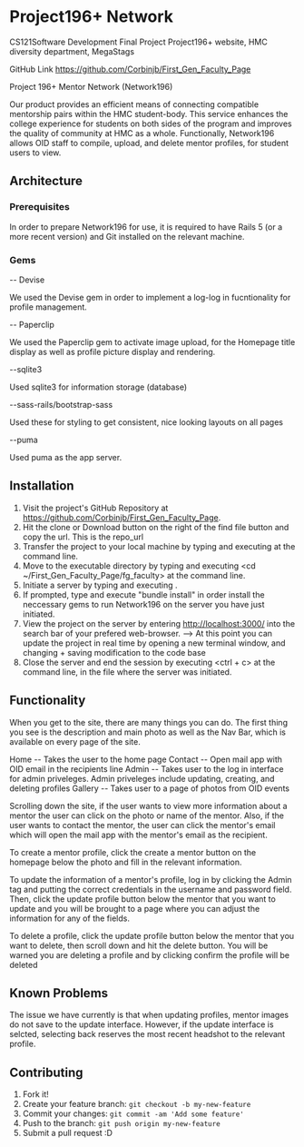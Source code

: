# Project196+ Network
CS121Software Development Final Project
Project196+ website, HMC diversity department, MegaStags

GitHub Link
https://github.com/Corbinjb/First_Gen_Faculty_Page

Project 196+ Mentor Network (Network196)

Our product provides an efficient means of connecting compatible mentorship pairs within the HMC student-body. This service enhances the college experience for students on both sides of the program and improves the quality of community at HMC as a whole. Functionally, Network196 allows OID staff to compile, upload, and delete mentor profiles, for student users to view.

## Architecture



### Prerequisites

In order to prepare Network196 for use, it is required to have Rails 5 (or a more recent version) and Git installed on the relevant machine. 

### Gems

-- Devise

We used the Devise gem in order to implement a log-log in fucntionality for profile management.

-- Paperclip

We used the Paperclip gem to activate image upload, for the Homepage title display as well as profile picture display and rendering.

--sqlite3

Used sqlite3 for information storage (database)

--sass-rails/bootstrap-sass

Used these for styling to get consistent, nice looking layouts on all pages

--puma

Used puma as the app server.

## Installation

1. Visit the project's GitHub Repository at https://github.com/Corbinjb/First_Gen_Faculty_Page.
2. Hit the clone or Download button on the right of the find file button and copy the url. This is the repo_url
3. Transfer the project to your local machine by typing and executing <git clone repo_url> at the command line.
4. Move to the executable directory by typing and executing <cd ~/First_Gen_Faculty_Page/fg_faculty> at the command line.
5. Initiate a server by typing and executing <rails server>.
6. If prompted, type and execute "bundle install" in order install the neccessary
gems to run Network196 on the server you have just initiated.
7. View the project on the server by entering <http://localhost:3000/> into the search bar of your prefered web-browser.
--> At this point you can update the project in real time by opening a new terminal window, and changing + saving modification to the code base
8. Close the server and end the session by executing <ctrl + c> at the command line, in the file where the server was initiated.


## Functionality

When you get to the site, there are many things you can do. The first thing you see is the description and main photo as well as the Nav Bar, which is available on every page of the site.

Home -- Takes the user to the home page
Contact -- Open mail app with OID email in the recipients line
Admin -- Takes user to the log in interface for admin priveleges. Admin priveleges include updating, creating, and deleting profiles
Gallery -- Takes user to a page of photos from OID events

Scrolling down the site, if the user wants to view more information about a mentor the user can click on the photo or name of the mentor. Also, if the user wants to contact the mentor, the user can click the mentor's email which will open the mail app with the mentor's email as the recipient.

To create a mentor profile, click the create a mentor button on the homepage below the photo and fill in the relevant information.

To update the information of a mentor's profile, log in by clicking the Admin tag and putting the correct credentials in the username and password field. Then, click the update profile button below the mentor that you want to update and you will be brought to a page where you can adjust the information for any of the fields.

To delete a profile, click the update profile button below the mentor that you want to delete, then scroll down and hit the delete button. You will be warned you are deleting a profile and by clicking confirm the profile will be deleted

## Known Problems

The issue we have currently is that when updating profiles, mentor images do not save to the update interface. However, if the update interface is selcted, selecting back reserves the most recent headshot to the relevant profile.

## Contributing

1. Fork it!
2. Create your feature branch: `git checkout -b my-new-feature`
3. Commit your changes: `git commit -am 'Add some feature'`
4. Push to the branch: `git push origin my-new-feature`
5. Submit a pull request :D
